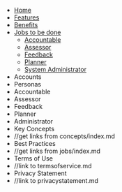 <!-- docs/_sidebar.md -->

* [Home](/)
* [Features](features.md)
* [Benefits](benefits.md)
* [Jobs to be done](jobs/)
  * [Accountable](/jobs/accountable.md)  
  * [Assessor](/jobs/assessor.md) 
  * [Feedback](/jobs/feedback.md) 
  * [Planner](/jobs/planner.md)
  * [System Administrator](/jobs/sys-admin.md)
* Accounts
* Personas
* Accountable
* Assessor
* Feedback
* Planner
* Administrator
* Key Concepts
* //get links from concepts/index.md
* Best Practices
* //get links from jobs/index.md
* Terms of Use
* //link to termsofservice.md
* Privacy Statement
* //link to privacystatement.md